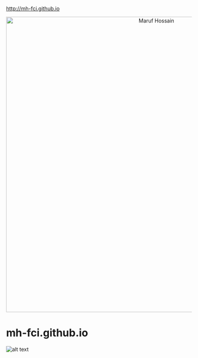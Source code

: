 <a href="http://mh-fci.github.io" target="_blank">http://mh-fci.github.io</a>
<p align="center">
  <img src="http://mh-fci.github.io/images/maruf_h.JPG" width="800" title="Maruf Hossain">
</p>

# mh-fci.github.io

![alt text](http://mh-fci.github.io/images/blog/maruf.JPG)
